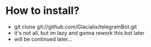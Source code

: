 # How to install?

- git clone git://github.com/Glacialix/telegramBot.git
- it's not all, but im lazy and gonna rework this bot later
- will be continued later...